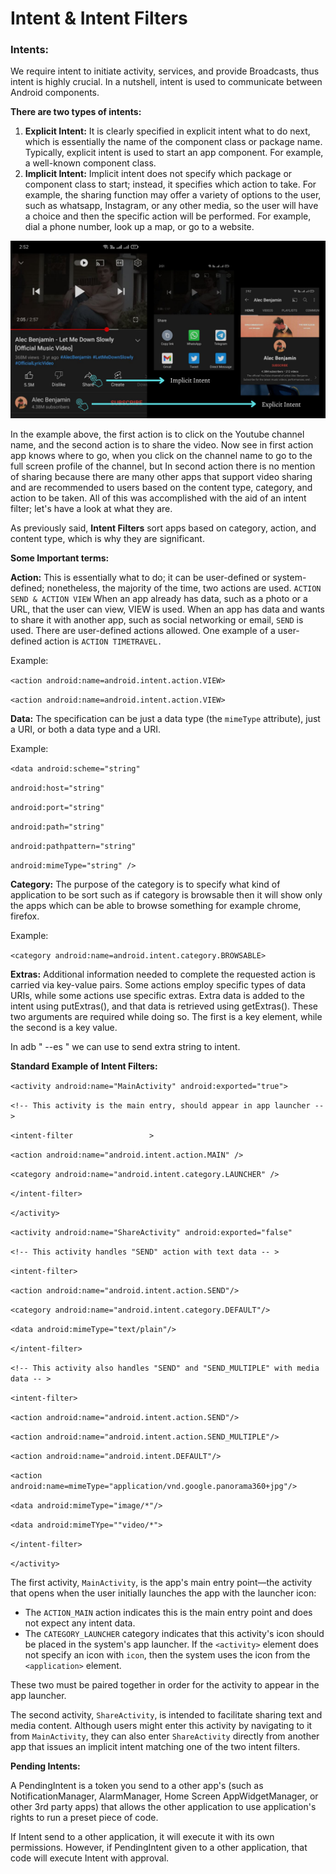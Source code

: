# **Intent & Intent Filters**

### **Intents:**

We require intent to initiate activity, services, and provide Broadcasts, thus intent is highly crucial. In a nutshell, intent is used to communicate between Android components.

**There are two types of intents:**

1. **Explicit Intent:** It is clearly specified in explicit intent what to do next, which is essentially the name of the component class or package name. Typically, explicit intent is used to start an app component. For example, a well-known component class.
2. **Implicit Intent:** Implicit intent does not specify which package or component class to start; instead, it specifies which action to take. For example, the sharing function may offer a variety of options to the user, such as whatsapp, Instagram, or any other media, so the user will have a choice and then the specific action will be performed. For example, dial a phone number, look up a map, or go to a website.

![Example of Types of Intent](<../../attachments/Android-PT-PPT (1).png>)

In the example above, the first action is to click on the Youtube channel name, and the second action is to share the video. Now see in first action app knows where to go, when you click on the channel name to go to the full screen profile of the channel, but In second action there is no mention of sharing because there are many other apps that support video sharing and are recommended to users based on the content type, category, and action to be taken. All of this was accomplished with the aid of an intent filter; let's have a look at what they are.

As previously said, **Intent Filters** sort apps based on category, action, and content type, which is why they are significant.

**Some Important terms:**

**Action:** This is essentially what to do; it can be user-defined or system-defined; nonetheless, the majority of the time, two actions are used. `ACTION SEND & ACTION VIEW` When an app already has data, such as a photo or a URL, that the user can view, VIEW is used. When an app has data and wants to share it with another app, such as social networking or email, `SEND` is used. There are user-defined actions allowed. One example of a user-defined action is `ACTION TIMETRAVEL.`

Example:&#x20;

&#x20;                     `<action android:name=android.intent.action.VIEW>`

&#x20;         `<action android:name=android.intent.action.VIEW>`

**Data:** The specification can be just a data type (the `mimeType` attribute), just a URI, or both a data type and a URI.

Example:

&#x20;           `<data android:scheme="string"`&#x20;

&#x20;                 `android:host="string"`

&#x20;                 `android:port="string"`

&#x20;                 `android:path="string"`

&#x20;                 `android:pathpattern="string"`

&#x20;                 `android:mimeType="string" />`

**Category:** The purpose of the category is to specify what kind of application to be sort such as if category is browsable then it will show only the apps which can be able to browse something for example chrome, firefox.&#x20;

Example:&#x20;

&#x20;                     `<category android:name=android.intent.category.BROWSABLE>`

**Extras:** Additional information needed to complete the requested action is carried via key-value pairs. Some actions employ specific types of data URIs, while some actions use specific extras. Extra data is added to the intent using putExtras(), and that data is retrieved using getExtras(). These two arguments are required while doing so. The first is a key element, while the second is a key value.

In adb " --es " we can use to send extra string to intent.



**Standard Example of Intent Filters:**

`<activity android:name="MainActivity" android:exported="true">`

&#x20;    `<!-- This activity is the main entry, should appear in app launcher -- >`

&#x20;    `<intent-filter                 >`

&#x20;        `<action android:name="android.intent.action.MAIN" />`

&#x20;        `<category android:name="android.intent.category.LAUNCHER" />`

&#x20;     `</intent-filter>`

`</activity>`

`<activity android:name="ShareActivity" android:exported="false"`

&#x20;      `<!-- This activity handles "SEND" action with text data -- >`

&#x20;      `<intent-filter>`

&#x20;         `<action android:name="android.intent.action.SEND"/>`

&#x20;         `<category android:name="android.intent.category.DEFAULT"/>`

&#x20;         `<data android:mimeType="text/plain"/>`

&#x20;      `</intent-filter>`

&#x20;       `<!-- This activity also handles "SEND" and "SEND_MULTIPLE" with media data -- >`

&#x20;      `<intent-filter>`

&#x20;         `<action android:name="android.intent.action.SEND"/>`

&#x20;         `<action android:name="android.intent.action.SEND_MULTIPLE"/>`

&#x20;         `<action android:name="android.intent.DEFAULT"/>`

&#x20;         `<action android:name=mimeType="application/vnd.google.panorama360+jpg"/>`

&#x20;         `<data android:mimeType="image/*"/>`

&#x20;         `<data android:mimeTYpe=""video/*">`

&#x20;       `</intent-filter>`

`</activity>`

The first activity, `MainActivity`, is the app's main entry point—the activity that opens when the user initially launches the app with the launcher icon:

* The `ACTION_MAIN` action indicates this is the main entry point and does not expect any intent data.
* The `CATEGORY_LAUNCHER` category indicates that this activity's icon should be placed in the system's app launcher. If the `<activity>` element does not specify an icon with `icon`, then the system uses the icon from the `<application>` element.

These two must be paired together in order for the activity to appear in the app launcher.

The second activity, `ShareActivity`, is intended to facilitate sharing text and media content. Although users might enter this activity by navigating to it from `MainActivity`, they can also enter `ShareActivity` directly from another app that issues an implicit intent matching one of the two intent filters.

**Pending Intents:**

A PendingIntent is a token you send to a other app's (such as NotificationManager, AlarmManager, Home Screen AppWidgetManager, or other 3rd party apps) that allows the other application to use  application's rights to run a preset piece of code.

If Intent send to a other application, it will execute it with its own permissions. However, if PendingIntent given to a other application, that code will execute Intent with approval.
